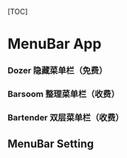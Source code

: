 [TOC]

# MenuBar App

### Dozer 隐藏菜单栏（免费）



### Barsoom 整理菜单栏（收费）

### Bartender 双层菜单栏（收费）



## MenuBar Setting

